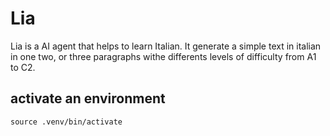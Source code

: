 # Lia #
Lia is a AI agent that helps to learn Italian. 
It generate a simple text in italian in one two, or  three paragraphs withe differents levels of difficulty from A1 to C2.

## activate an environment ##
```
source .venv/bin/activate
```